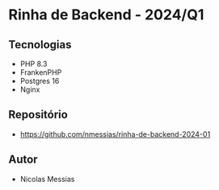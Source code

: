 # Rinha de Backend - 2024/Q1

## Tecnologias

- PHP 8.3
- FrankenPHP
- Postgres 16
- Nginx

## Repositório

- https://github.com/nmessias/rinha-de-backend-2024-01

## Autor

- Nicolas Messias
